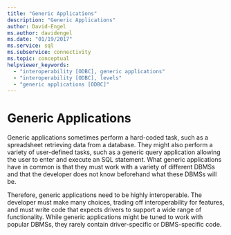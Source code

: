 ```yaml
---
title: "Generic Applications"
description: "Generic Applications"
author: David-Engel
ms.author: davidengel
ms.date: "01/19/2017"
ms.service: sql
ms.subservice: connectivity
ms.topic: conceptual
helpviewer_keywords:
  - "interoperability [ODBC], generic applications"
  - "interoperability [ODBC], levels"
  - "generic applications [ODBC]"
---
```

# Generic Applications
Generic applications sometimes perform a hard-coded task, such as a spreadsheet retrieving data from a database. They might also perform a variety of user-defined tasks, such as a generic query application allowing the user to enter and execute an SQL statement. What generic applications have in common is that they must work with a variety of different DBMSs and that the developer does not know beforehand what these DBMSs will be.  
  
 Therefore, generic applications need to be highly interoperable. The developer must make many choices, trading off interoperability for features, and must write code that expects drivers to support a wide range of functionality. While generic applications might be tuned to work with popular DBMSs, they rarely contain driver-specific or DBMS-specific code.
